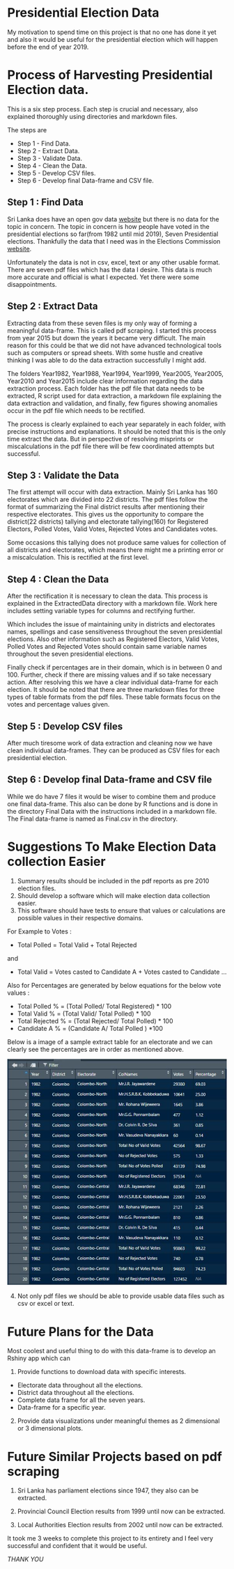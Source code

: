 Presidential Election Data
================

My motivation to spend time on this project is that no one has done it
yet and also it would be useful for the presidential election which will
happen before the end of year 2019.

# Process of Harvesting Presidential Election data.

This is a six step process. Each step is crucial and necessary, also
explained thoroughly using directories and markdown files.

The steps are

  - Step 1 - Find Data.
  - Step 2 - Extract Data.
  - Step 3 - Validate Data.
  - Step 4 - Clean the Data.
  - Step 5 - Develop CSV files.
  - Step 6 - Develop final Data-frame and CSV file.

## Step 1 : Find Data

Sri Lanka does have an open gov data [website](http://www.data.gov.lk)
but there is no data for the topic in concern. The topic in concern is
how people have voted in the presidential elections so far(from 1982
until mid 2019), Seven Presidential elections. Thankfully the data that
I need was in the Elections Commission
[website](https://elections.gov.lk/web/en/elections/elections-results/presidential-elections-results/).

Unfortunately the data is not in csv, excel, text or any other usable
format. There are seven pdf files which has the data I desire. This data
is much more accurate and official is what I expected. Yet there were
some disappointments.

## Step 2 : Extract Data

Extracting data from these seven files is my only way of forming a
meaningful data-frame. This is called pdf scraping. I started this
process from year 2015 but down the years it became very difficult. The
main reason for this could be that we did not have advanced
technological tools such as computers or spread sheets. With some hustle
and creative thinking I was able to do the data extraction successfully
I might add.

The folders Year1982, Year1988, Year1994, Year1999, Year2005, Year2005,
Year2010 and Year2015 include clear information regarding the data
extraction process. Each folder has the pdf file that data needs to be
extracted, R script used for data extraction, a markdown file explaining
the data extraction and validation, and finally, few figures showing
anomalies occur in the pdf file which needs to be rectified.

The process is clearly explained to each year separately in each folder,
with precise instructions and explanations. It should be noted that this
is the only time extract the data. But in perspective of resolving
misprints or miscalculations in the pdf file there will be few
coordinated attempts but successful.

## Step 3 : Validate the Data

The first attempt will occur with data extraction. Mainly Sri Lanka has
160 electorates which are divided into 22 districts. The pdf files
follow the format of summarizing the Final district results after
mentioning their respective electorates. This gives us the opportunity
to compare the district(22 districts) tallying and electorate
tallying(160) for Registered Electors, Polled Votes, Valid Votes,
Rejected Votes and Candidates votes.

Some occasions this tallying does not produce same values for collection
of all districts and electorates, which means there might me a printing
error or a miscalculation. This is rectified at the first level.

## Step 4 : Clean the Data

After the rectification it is necessary to clean the data. This process
is explained in the ExtractedData directory with a markdown file. Work
here includes setting variable types for columns and rectifying further.

Which includes the issue of maintaining unity in districts and
electorates names, spellings and case sensitiveness throughout the seven
presidential elections. Also other information such as Registered
Electors, Valid Votes, Polled Votes and Rejected Votes should contain
same variable names throughout the seven presidential elections.

Finally check if percentages are in their domain, which is in between 0
and 100. Further, check if there are missing values and if so take
necessary action. After resolving this we have a clear individual
data-frame for each election. It should be noted that there are three
markdown files for three types of table formats from the pdf files.
These table formats focus on the votes and percentage values given.

## Step 5 : Develop CSV files

After much tiresome work of data extraction and cleaning now we have
clean individual data-frames. They can be produced as CSV files for each
presidential election.

## Step 6 : Develop final Data-frame and CSV file

While we do have 7 files it would be wiser to combine them and produce
one final data-frame. This also can be done by R functions and is done
in the directory Final Data with the instructions included in a markdown
file. The Final data-frame is named as Final.csv in the directory.

# Suggestions To Make Election Data collection Easier

1.  Summary results should be included in the pdf reports as pre 2010
    election files.
2.  Should develop a software which will make election data collection
    easier.
3.  This software should have tests to ensure that values or
    calculations are possible values in their respective domains.

For Example to Votes :

  - Total Polled = Total Valid + Total Rejected

and

  - Total Valid = Votes casted to Candidate A + Votes casted to
    Candidate …

Also for Percentages are generated by below equations for the below vote
values :

  - Total Polled % = (Total Polled/ Total Registered) \* 100
  - Total Valid % = (Total Valid/ Total Polled) \* 100
  - Total Rejected % = (Total Rejected/ Total Polled) \* 100
  - Candidate A % = (Candidate A/ Total Polled ) \*100

Below is a image of a sample extract table for an electorate and we can
clearly see the percentages are in order as mentioned above.

![](Fig1.JPG)

4.  Not only pdf files we should be able to provide usable data files
    such as csv or excel or text.

# Future Plans for the Data

Most coolest and useful thing to do with this data-frame is to develop
an Rshiny app which can

1.  Provide functions to download data with specific interests.

<!-- end list -->

  - Electorate data throughout all the elections.
  - District data throughout all the elections.
  - Complete data frame for all the seven years.
  - Data-frame for a specific year.

<!-- end list -->

2.  Provide data visualizations under meaningful themes as 2 dimensional
    or 3 dimensional plots.

# Future Similar Projects based on pdf scraping

1.  Sri Lanka has parliament elections since 1947, they also can be
    extracted.

2.  Provincial Council Election results from 1999 until now can be
    extracted.

3.  Local Authorities Election results from 2002 until now can be
    extracted.

It took me 3 weeks to complete this project to its entirety and I feel
very successful and confident that it would be useful.

*THANK YOU*
